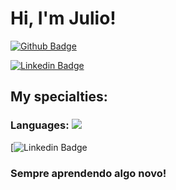 # Hi, I'm Julio!

[![Github Badge](https://img.shields.io/badge/-Github-000?style=flat-square&logo=Github&logoColor=white&link=https://github.com/JPastore360)](https://github.com/JPastore360)

[![Linkedin Badge](https://img.shields.io/badge/-LinkedIn-blue?style=flat-square&logo=Linkedin&logoColor=white&link=https://www.linkedin.com/in/julio-pastore/-494677b8/)](https://www.linkedin.com/in/julio-pastore/-494677b8/)
## My specialties:
### Languages: <img src="https://img.shields.io/badge/Python-3776AB?&style=for-the-badge&logo=python&logoColor=white"/>
[![Linkedin Badge](https://img.shields.io/badge/Facebook-1877F2?style=for-the-badge&logo=facebook&logoColor=white=https://www.facebook.com/JulioPastore360)

###  Sempre aprendendo algo novo!
